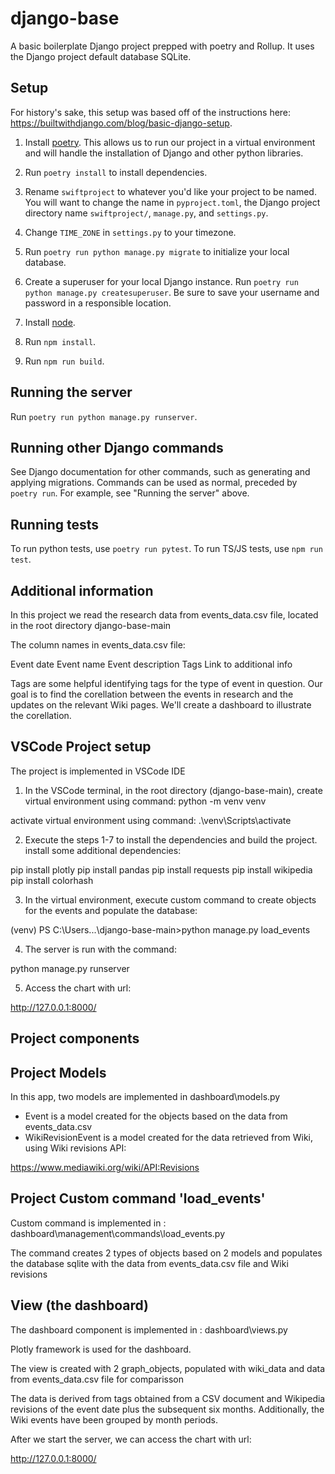 # django-base
A basic boilerplate Django project prepped with poetry and Rollup. It uses the Django project default database SQLite.

## Setup

For history's sake, this setup was based off of the instructions here: https://builtwithdjango.com/blog/basic-django-setup.

1. Install [poetry](https://python-poetry.org/docs/#installation). This allows us to run our project in a virtual environment and will handle the installation of Django and other python libraries.

2. Run `poetry install` to install dependencies.

3. Rename `swiftproject` to whatever you'd like your project to be named. You will want to change the name in `pyproject.toml`, the Django project directory name `swiftproject/`, `manage.py`, and `settings.py`.

4. Change `TIME_ZONE` in `settings.py` to your timezone.

5. Run `poetry run python manage.py migrate` to initialize your local database.

6. Create a superuser for your local Django instance. Run `poetry run python manage.py createsuperuser`. Be sure to save your username and password in a responsible location.

7. Install [node](https://nodejs.org/en).

8. Run `npm install`.

9. Run `npm run build`.

## Running the server

Run `poetry run python manage.py runserver`.


## Running other Django commands

See Django documentation for other commands, such as generating and applying migrations. Commands can be used as normal, preceded by `poetry run`. For example, see "Running the server" above.

## Running tests

To run python tests, use `poetry run pytest`.
To run TS/JS tests, use `npm run test`.

## Additional information

In this project we read the research data from events_data.csv file, located in the root directory django-base-main 

The column names in events_data.csv file:

Event date
Event name
Event description
Tags
Link to additional info 

Tags are some helpful identifying tags for the type of event in question.
Our goal is to find the corellation between the events in research and the updates on the relevant Wiki pages.
We'll create a dashboard to illustrate the corellation.

## VSCode Project setup

The project is implemented in VSCode IDE

1. In the VSCode terminal, in the root directory (django-base-main), create virtual environment using command:
python -m venv venv

activate virtual environment using command: 
.\venv\Scripts\activate

2. Execute the steps 1-7 to install the dependencies and build the project.
install some additional dependencies:

pip install plotly
pip install pandas
pip install requests
pip install wikipedia
pip install colorhash


3. In the virtual environment, execute custom command to create objects for the events and populate the database:

(venv) PS C:\Users\...\django-base-main>python manage.py load_events

4. The server is run with the command:

python manage.py runserver

5. Access the chart with url:

http://127.0.0.1:8000/


## Project components

## Project Models

In this app, two models are implemented in 
dashboard\models.py

- Event is a model created for the objects based on the data from events_data.csv 
- WikiRevisionEvent is a model created for the data retrieved from Wiki, using Wiki revisions API:

https://www.mediawiki.org/wiki/API:Revisions 

## Project Custom command 'load_events'

Custom command is implemented in :
dashboard\management\commands\load_events.py


The command creates 2 types of objects based on 2 models and 
populates the database sqlite with the data from events_data.csv file and Wiki revisions 

## View (the dashboard)

The dashboard component is implemented in :
dashboard\views.py

Plotly framework is used for the dashboard.

The view is created with 2 graph_objects, populated with wiki_data and data from events_data.csv file for comparisson

The data is derived from tags obtained from a CSV document 
and Wikipedia revisions of the event date plus the subsequent six months.
Additionally, the Wiki events have been grouped by month periods.

After we start the server, we can access the chart with url:

http://127.0.0.1:8000/











